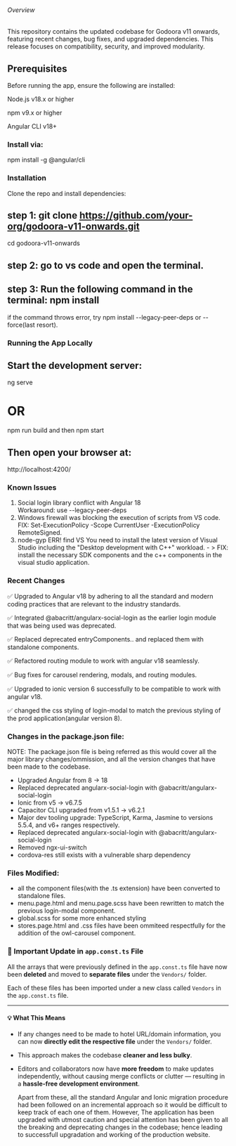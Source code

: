 ###### Overview
This repository contains the updated codebase for Godoora v11 onwards, featuring recent changes, bug fixes, and upgraded dependencies. This release focuses on compatibility, security, and improved modularity.

## Prerequisites
Before running the app, ensure the following are installed:

Node.js v18.x or higher

npm v9.x or higher

Angular CLI v18+

 ### Install via:
npm install -g @angular/cli

### Installation
Clone the repo and install dependencies:
## step 1: git clone https://github.com/your-org/godoora-v11-onwards.git
cd godoora-v11-onwards
## step 2: go to vs code and open the terminal.

## step 3: Run the following command in the terminal: npm install 
if the command throws error, try npm install --legacy-peer-deps or --force(last resort).


### Running the App Locally
## Start the development server:
ng serve
# OR 
npm run build and then npm start 

## Then open your browser at:
http://localhost:4200/



### Known Issues
1. Social login library conflict with Angular 18	
Workaround: use --legacy-peer-deps
2. Windows firewall was blocking the execution of scripts from VS code.  FIX: Set-ExecutionPolicy -Scope CurrentUser -ExecutionPolicy RemoteSigned.
3. node-gyp ERR! find VS You need to install the latest version of Visual Studio including the "Desktop development with C++" workload. - > FIX: install the necessary SDK components and the c++ components in the visual studio application.


### Recent Changes
✅ Upgraded to Angular v18 by adhering to all the standard and modern coding practices that are relevant to the industry standards.

✅ Integrated @abacritt/angularx-social-login as the earlier login module that was being used was deprecated. 

✅ Replaced deprecated entryComponents.. and replaced them with standalone components.

✅ Refactored routing module to work with angular v18 seamlessly.

✅ Bug fixes for carousel rendering, modals, and routing modules.

✅ Upgraded to ionic version 6 successfully to be compatible to work with angular v18.

✅ changed the css styling of login-modal to match the previous styling of the prod application(angular version 8).



### Changes in the package.json file:
NOTE: The package.json file is being referred as this would cover all the major library changes/ommission, and all the version changes that have been made to the codebase.

 - Upgraded Angular from 8 → 18
 - Replaced deprecated angularx-social-login with @abacritt/angularx-social-login
 - Ionic from v5 → v6.7.5
 - Capacitor CLI upgraded from v1.5.1 → v6.2.1
 - Major dev tooling upgrade: TypeScript, Karma, Jasmine to versions 5.5.4, and v6+ ranges respectively.
 - Replaced deprecated angularx-social-login with @abacritt/angularx-social-login
 - Removed ngx-ui-switch
 - cordova-res still exists with a vulnerable sharp dependency


### Files Modified:
 - all the component files(with the .ts extension) have been converted to standalone files.
 - menu.page.html and menu.page.scss have been rewritten to match the previous login-modal component.
 - global.scss for some more enhanced styling
 - stores.page.html and .css files have been ommiteed respectfully for the addition of the owl-carousel component.
### 🔄 Important Update in `app.const.ts` File

All the arrays that were previously defined in the `app.const.ts` file have now been **deleted** and moved to **separate files** under the `Vendors/` folder.

Each of these files has been imported under a new class called `Vendors` in the `app.const.ts` file.

---

#### 💡 What This Means

- If any changes need to be made to hotel URL/domain information, you can now **directly edit the respective file** under the `Vendors/` folder.
- This approach makes the codebase **cleaner and less bulky**.
- Editors and collaborators now have **more freedom** to make updates independently, without causing merge conflicts or clutter — resulting in a **hassle-free development environment**.

   Apart from these, all the standard Angular and Ionic migration procedure had been followed on an incremental approach so it would be difficult to keep track of each one of them. However, The application has been upgraded with utmost caution and special attention has been given to all the breaking and deprecating changes in the codebase; hence leading to successfull upgradation and working of the production website.

